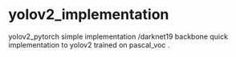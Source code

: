 # yolov2_implementation
yolov2_pytorch simple implementation /darknet19 backbone 
quick implementation to yolov2 trained on pascal_voc .
